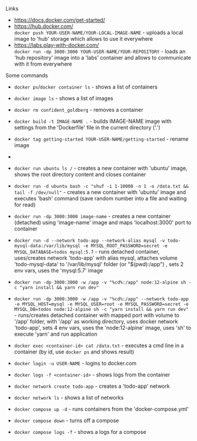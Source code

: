 
Links

- https://docs.docker.com/get-started/
- https://hub.docker.com/ \
`docker push YOUR-USER-NAME/YOUR-LOCAL-IMAGE-NAME` - uploads a local image to 'hub' storage which allows to use it everywhere
- https://labs.play-with-docker.com/ \
`docker run -dp 3000:3000 YOUR-USER-NAME/YOUR-REPOSITORY` - loads an 'hub repository' image into a 'labs' container and allows to communicate with it from everywhere

Some commands

- `docker ps`/`docker container ls` - shows a list of containers
- `docker image ls` - shows a list of images
- `docker rm confident_goldberg` - removes a container
- `docker build -t IMAGE-NAME .` - builds IMAGE-NAME image with settings from the 'Dockerfile' file in the current directory ('.')
- `docker tag getting-started YOUR-USER-NAME/getting-started` - rename image
- 
- `docker run ubuntu ls /` - creates a new container with 'ubuntu' image, shows the root directory content and closes container
- `docker run -d ubuntu bash -c "shuf -i 1-10000 -n 1 -o /data.txt && tail -f /dev/null"` - creates a new container with 'ubuntu' image and executes 'bash' command (save random number into a file and waiting for read)
- `docker run -dp 3000:3000 image-name` - creates a new container (detached) using 'image-name' image and maps 'localhost:3000' port to container
- `docker run -d --network todo-app --network-alias mysql -v todo-mysql-data:/var/lib/mysql -e MYSQL_ROOT_PASSWORD=secret -e MYSQL_DATABASE=todos mysql:5.7` - runs detached container, uses/creates network 'todo-app' with alias mysql, attaches volume 'todo-mysql-data' to '/var/lib/mysql' folder (or "$(pwd):/app") , sets 2 env vars, uses the 'mysql:5.7' image
- `docker run -dp 3000:3000 -w /app -v "%cd%:/app" node:12-alpine sh -c "yarn install && yarn run dev"`
- `docker run -dp 3000:3000 -w /app -v "%cd%:/app" --network todo-app -e MYSQL_HOST=mysql -e MYSQL_USER=root -e MYSQL_PASSWORD=secret -e MYSQL_DB=todos node:12-alpine sh -c "yarn install && yarn run dev"` - runs/creates detached container with mapped port with volume to '/app' folder, with '/app' as working directory, uses docker network 'todo-app', sets 4 env vars, uses the 'node:12-alpine' image, uses 'sh' to execute 'yarn' and run application

- `docker exec <container-id> cat /data.txt` - executes a cmd line in a container (by id, use `docker ps` and shows result)
- `docker login -u USER-NAME` - logins to docker.com
- `docker logs -f <container-id>` - shows logs from the container

- `docker network create todo-app` - creates a 'todo-app' network
- `docker network ls` - shows a list of networks

- `docker compose up -d` - runs containers from the 'docker-compose.yml'
- `docker compose down` - turns off a compose
- `docker compose logs -f` - shows a logs for a compose
